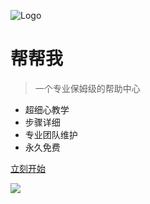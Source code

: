 ![Logo](https://i.798.moe/pics/2022/04/21/626127058e65f.png)

# 帮帮我

> 一个专业保姆级的帮助中心

- 超细心教学
- 步骤详细
- 专业团队维护
- 永久免费

[立刻开始](#%e5%b8%ae%e5%b8%ae%e6%88%91-bbwmoe)

![](https://i.798.moe/pics/2022/04/21/6261270747d74.jpg)

